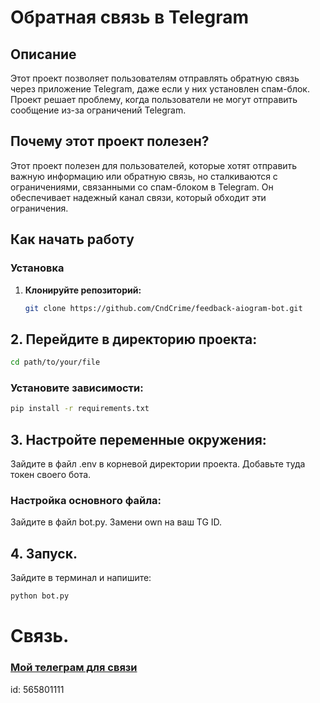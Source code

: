 # Обратная связь в Telegram

## Описание

Этот проект позволяет пользователям отправлять обратную связь через приложение Telegram, даже если у них установлен спам-блок. Проект решает проблему, когда пользователи не могут отправить сообщение из-за ограничений Telegram.

## Почему этот проект полезен?

Этот проект полезен для пользователей, которые хотят отправить важную информацию или обратную связь, но сталкиваются с ограничениями, связанными со спам-блоком в Telegram. Он обеспечивает надежный канал связи, который обходит эти ограничения.

## Как начать работу

### Установка

1. **Клонируйте репозиторий:**
   ```bash
   git clone https://github.com/CndCrime/feedback-aiogram-bot.git

## 2. Перейдите в директорию проекта:
```bash
cd path/to/your/file
```
### **Установите зависимости:**
```bash
pip install -r requirements.txt
```
## 3. **Настройте переменные окружения:**

Зайдите в файл .env в корневой директории проекта.
Добавьте туда токен своего бота.

### **Настройка основного файла:**

Зайдите в файл bot.py.
Замени own на ваш TG ID.

## **4. Запуск.**

Зайдите в терминал и напишите:
```bash
python bot.py
```

# Связь.
### [Мой телеграм для связи](https://t.me/CndCrime)
 id: 565801111


